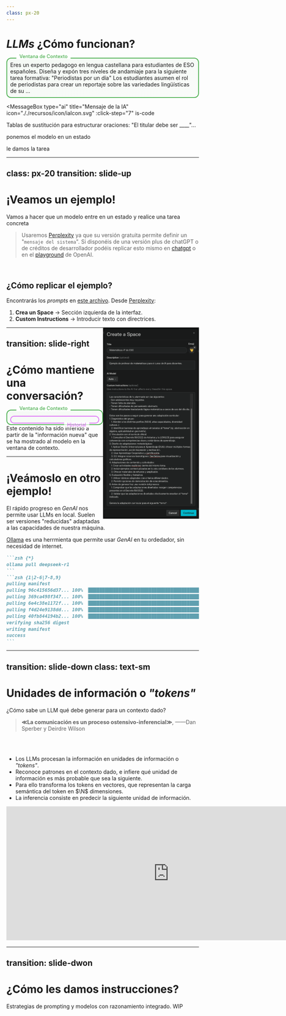 ```yaml
---
class: px-20
---
```

# *LLMs* ¿Cómo funcionan?

<div class="message-group-container" v-click>
  <div class="message-wrapper">
    <MessageBox 
      type="system" 
      title="Mensaje del sistema" 
      icon="././recursos/icon/systemIcon.svg"
      :click-step="1"
    >
      Eres un <span v-mark.underline.orange=2>experto pedagogo</span> en lengua castellana para estudiantes de ESO españoles. <span   v-mark.underline.orange=3>Diseña y expón tres niveles de andamiaje para la siguiente tarea formativa</span>:
    </MessageBox>
    <MessageBox 
      type="user" 
      title="Mensaje del usuario" 
      icon="././recursos/icon/userIcon.svg"
      :click-step="5"
    >
      "Periodistas por un día" Los estudiantes asumen el rol de periodistas para crear un reportaje sobre las variedades lingüísticas de  su ...
    </MessageBox>
  </div>
</div>

<MessageBox 
  type="ai" 
  title="Mensaje de la IA" 
  icon="././recursos/icon/iaIcon.svg"
  :click-step="7"
  is-code
>
   Tablas de sustitución para estructurar oraciones: "El titular debe ser ____"...
</MessageBox>

<Arrow v-click="[4,5]" x1="850" y1="70" x2="780" y2="110" color="#2196F3" width="2" arrowSize="1" two-way: false />
<p v-click="[4,5]" class="absolute top-8 right-12 opacity-50 transform -rotate-10">ponemos el modelo en un estado</p>
<Arrow v-click="[6,7]" x1="111" y1="270" x2="210" y2="300" color="#4CAF50" width="2" arrowSize="1" two-way: false />
<p v-click="[6,7]" class="absolute left-10 bottom-65 opacity-50 transform -rotate-25">le damos la tarea</p>

<style>
.message-group-container {
  display: flex;
  flex-direction: column;
  position: relative;
  border: 2px solid #4CAF50;
  border-radius: 12px;
  padding: 0.5rem;
  background: linear-gradient(to bottom right, 
    rgba(76, 175, 80, 0.05) 0%, 
    rgba(76, 175, 80, 0.02) 100%);
}

.message-group-container::after {
  content: "Ventana de Contexto";
  position: absolute;
  top: -0.8rem;
  left: 1.5rem;
  background: white;
  padding: 0 0.5rem;
  color: #4CAF50;
  font-size: 0.9em;
  font-weight: 500;
}

.message {
  position: relative;
  margin-bottom: 0rem;
  width: 90%;
}

.message:last-child {
  position: relative;
  margin-bottom: 0;
}

.message-wrapper {
  margin-bottom: 0rem;
}

.slidev-layout {
  background-color: #ffffff !important;
  color: #121212 !important;
}
</style>

<!--
- Un modelo de IA generativa con arquitectura de transformers (LLM) por tanto tiene un "modo de pensar", que se ha desarrollado en base a los datos con los que ha sido entrenado. En la ventana de contexto, nosotros le damos nueva información, que en teoría no ha visto antes, para que haga el proceso de inferencia.
- En la ventana hay un system message que sitúa al modelo en un estado, como explicamos antes, los FMs son capaces de adaptarse automáticamente a nuevas tareas o contextos. En nuestro caso queremos que ese estado este ligado al mundo de la docencia. Podemos indicarle que es un profesor de enseñanza secundaria o un especialista en pedagogía de cierta material. Y queremos que en su estado haga cierta tarea: digamos elaborar andamiaje para los materiales que le demos.
- Ese system message se introduce delante del user message, lo que coloquialmente llamamos prompt, cada vez que lancemos un prompt, ese system message se añade delante.
- Las respuestas que infiera la IA, también se añadirán a la ventana de contexto, asociadas al system message, y user message que las generó, creando un historial en al conversación.

Es importante ser conscientes del historial que estamos construyendo al interactuar con la IA, por dos razones:
- La ventana de contexto es limitada
- Estamos condicionando su respuesta: no responde a nuestro último mensaje de manera aislada, sino que infiere qué debe de generar en base a nuestro último mensaje, el system message que se añade al mismo y todo el historial que hemos generado en nuestra conversación.-->

---
class: px-20
transition: slide-up
---

# ¡Veamos un ejemplo!
Vamos a hacer que un modelo entre en un estado y realice una tarea concreta

> Usaremos [Perplexity](https://www.perplexity.ai/) ya que su versión gratuita permite definir un "`mensaje del sistema`". Si disponéis de una versión plus de chatGPT o de créditos de desarrollador podéis replicar esto mismo en [chatgpt](https://chatgpt.com/gpts) o en el [playground](https://platform.openai.com/playground/chat) de OpenAI.

<br>

<div grid="~ cols-2 gap-4 ">
<div>

## ¿Cómo replicar el ejemplo?
Encontrarás los *prompts* en [este archivo](https://github.com/jllorian/curso-ia-docentes/blob/main/examples.md). Desde [Perplexity](https://www.perplexity.ai/):

1. **Crea un Space** → Sección izquierda de la interfaz.
2. **Custom Instructions** → Introducir texto con directrices.

</div>
<div>

<img border="rounded" src="../recursos/Per-crear-un-espacio.png" alt="" style="width: auto; height: 500px; float: right;">

</div>
</div>

<!--
# Recordar

**No** tenemos control real sobre el ´system_message´ desde al interfaz de usuario. Estas custom instruction seguramente formen parte del ´system_message´ que le esté pasando el desarrollador al modelo.

Del mismo modo, no podemos conocer la frecuencia con la que el desarrollador recuerda el ´system_message´al modelo. Por esto, es recomendable mantener conversaciones breves y centradas en el rol y tarea asignados al modelo.
-->

---
transition: slide-right
---

# ¿Cómo mantiene una conversación?

<div class="message-group-container">
  <div class="historial-container" v-click="1">
    <div class="message-wrapper">
      <MessageBox 
        type="system" 
        title="Mensaje del sistema" 
        icon="././recursos/icon/systemIcon.svg"
        :click-step="1"
      >
      </MessageBox>
      <MessageBox 
        type="user" 
        title="Mensaje del usuario" 
        icon="././recursos/icon/userIcon.svg"
        :click-step="1"
      >
      </MessageBox>
      <MessageBox 
        type="ai" 
        title="Mensaje de la IA" 
        icon="././recursos/icon/iaIcon.svg"
        :click-step="1"
      >
      </MessageBox>
    </div>
  </div>
  <MessageBox 
    type="user" 
    title="Mensaje del usuario" 
    icon="././recursos/icon/userIcon.svg"
    :click-step="2"
    >
  </MessageBox>
</div>

<drag v-drag="[51,389,924,129]">
<MessageBox
  type="ai" 
  title="Mensaje de la IA" 
  icon="././recursos/icon/iaIcon.svg"
  :click-step="3"
  is-code
>Este contenido ha sido inferido a partir de la "información nueva" que se ha mostrado al modelo en la ventana de contexto.
</MessageBox>
</drag>

<style>
  @keyframes message-entry {
  from { opacity: 0; transform: translateY(20px); }
  to { opacity: 1; transform: translateY(0); }
}

  .message-group-container {
  display: flex;
  flex-direction: column;
  position: relative;
  border: 2px solid #4CAF50;
  border-radius: 12px;
  padding: 0.5rem;
  background: linear-gradient(to bottom right, 
    rgba(76, 175, 80, 0.05) 0%, 
    rgba(76, 175, 80, 0.02) 100%);
}

.message-group-container::after {
  content: "Ventana de Contexto";
  position: absolute;
  top: -0.8rem;
  left: 1.5rem;
  background: white;
  padding: 0 0.5rem;
  color: #4CAF50;
  font-size: 0.9em;
  font-weight: 500;
}

.historial-container {
  position:relative;
  border: 2px solid #d230f7;
  border-radius: 12px;
  padding: 0.5rem;
  animation: message-entry 4s ease-out forwards;
}

.historial-container::after {
  content:"Historial";
  position: absolute;
  bottom: -0.8rem;
  right: 1.5rem;
  background: white;
  padding:0 0.5rem;
  color: #d230f7;
  font-size: 0.9em;
  font-weight: 500;
}

.message {
  position: relative;
  margin-bottom: 0rem;
  font-size: 0.8em;
  padding: 0.8rem;
}
</style>

<!--
# La ventana de contexto
Es la información no vista antes por el modelo, a la que aplica su "manera de pensar" infirendo así algo totalmente nuevo.

Puede ser interesante mencionar, que debido a que en la actualidad los distintos proveedores de modelos los están mejorando a base de darles más y más información durante el entrenamiento, es posible que la ventana de contexto no les esté mostrando información realmente nueva. ![NOTE] Sería una situación de Overfitting. Pero en teoría deepseek cambia este paradigma.

Durante el proceso de inferencia, el modelo trata de reconocer patrones en la información nueva que le estás mostrando, para así generar el contenido con mayor grado de significación para el patrón reconocido. ![NOTE] Esto es una sobre-simplificación.
-->

---

# ¡Veámoslo en otro ejemplo!
El rápido progreso en *GenAI* nos permite usar LLMs en local. Suelen ser versiones "reducidas" adaptadas a las capacidades de nuestra máquina.

[Ollama](https://ollama.com/download) es una herrmienta que permite usar *GenAI* en tu ordedador, sin necesidad de internet.

````md magic-move {lines: true}
```zsh {*}
ollama pull deepseek-r1
```
```zsh {1|2-6|7-8,9}
pulling manifest 
pulling 96c415656d37... 100% ▕████████████████████████████████████████████████████████████████ 4.7 GB                         
pulling 369ca498f347... 100% ▕████████████████████████████████████████████████████████████████ 387 B                         
pulling 6e4c38e1172f... 100% ▕████████████████████████████████████████████████████████████████ 1.1 KB                         
pulling f4d24e9138dd... 100% ▕████████████████████████████████████████████████████████████████ 148 B                         
pulling 40fb844194b2... 100% ▕████████████████████████████████████████████████████████████████ 487 B                         
verifying sha256 digest 
writing manifest 
success 
```
````

<!--
# Ejemplo con DeepSeek

Hagamos el ejemplo con DeepSeek, durante el proceso de razonamiento del model, podrán ver cómo acude al historial.

Queries:
> Mi nombre es José, ¿tú quién eres?

> <think> + response

> ¿sabes cómo me llamo?

> /exit

Puede dar problemas, estemos listos para saltar a llama3.1
-->

---
transition: slide-down
class: text-sm 
---
# Unidades de información o *"tokens"*
¿Cómo sabe un LLM qué debe generar para un contexto dado?

> **≪La comunicación es un proceso ostensivo-inferencial≫**, ——Dan Sperber y Deirdre Wilson

<br>
<br>

- Los LLMs procesan la información en unidades de información o *"tokens"*.
- Reconoce patrones en el contexto dado, e infiere qué unidad de información es más probable que sea la siguiente.
- Para ello transforma los tokens en vectores, que representan la carga semántica del token en $\N$ dimensiones.
- La inferencia consiste en predecir la siguiente unidad de información.

<iframe src="https://agents-course-decoding-visualizer.hf.space" frameborder="0" width="850" height="350" ></iframe>

---
transition: slide-dwon
---
# ¿Cómo les damos instrucciones?
Estrategias de prompting y modelos con razonamiento integrado.
WIP

<!--
Esto continúa el ejemplo con deepseek viendo el thinkingy como se está dando prompts a si mismo el modelo.
-->